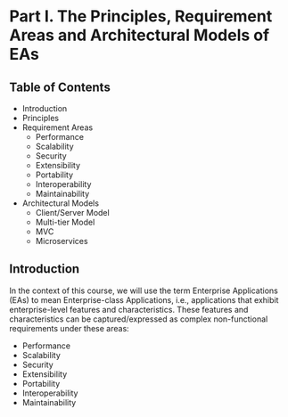 # Part I. The Principles, Requirement Areas and Architectural Models of EAs
## Table of Contents
- Introduction
- Principles
- Requirement Areas
  - Performance
  - Scalability
  - Security
  - Extensibility
  - Portability
  - Interoperability
  - Maintainability
- Architectural Models
  - Client/Server Model
  - Multi-tier Model
  - MVC
  - Microservices

## Introduction
In the context of this course, we will use the term Enterprise Applications (EAs) to mean Enterprise-class Applications, i.e., applications that exhibit enterprise-level features and characteristics. These features and characteristics can be captured/expressed as complex non-functional requirements under these areas:
- Performance
- Scalability
- Security
- Extensibility
- Portability
- Interoperability
- Maintainability
